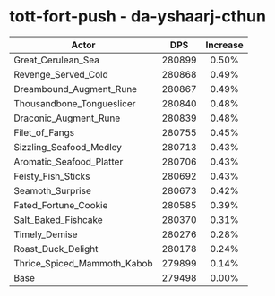 # tott-fort-push - da-yshaarj-cthun
| Actor | DPS | Increase |
|---|:---:|:---:|
|Great_Cerulean_Sea|280899|0.50%|
|Revenge_Served_Cold|280868|0.49%|
|Dreambound_Augment_Rune|280867|0.49%|
|Thousandbone_Tongueslicer|280840|0.48%|
|Draconic_Augment_Rune|280839|0.48%|
|Filet_of_Fangs|280755|0.45%|
|Sizzling_Seafood_Medley|280713|0.43%|
|Aromatic_Seafood_Platter|280706|0.43%|
|Feisty_Fish_Sticks|280692|0.43%|
|Seamoth_Surprise|280673|0.42%|
|Fated_Fortune_Cookie|280585|0.39%|
|Salt_Baked_Fishcake|280370|0.31%|
|Timely_Demise|280276|0.28%|
|Roast_Duck_Delight|280178|0.24%|
|Thrice_Spiced_Mammoth_Kabob|279899|0.14%|
|Base|279498|0.00%|
